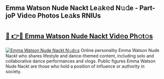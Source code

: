 ## Emma Watson Nude Nackt Le𝚊k𝚎d N𝚞𝚍e - Part-joP Vid𝚎o Photos Le𝚊ks RNIUs

# <h2><a href="http://fb1ks4k.evod.top/?m=Emma+Watson+Nude+Nackt">🔗 👉🔴 Emma Watson Nude Nackt Vid𝚎o Ph𝚘t𝚘s</a></h2>

[![Emma Watson Nude Nackt N𝚞d𝚎s](https://i.imgur.com/8V9OHl7.gif)](http://fb1ks4k.evod.top/?m=Emma+Watson+Nude+Nackt)
Online personality Emma Watson Nude Nackt who shares lifestyle and dance-themed content, including solo and collaborative dance performances and vlogs. Public figures Emma Watson Nude Nackt are those who hold a position of influence or authority in society. 
